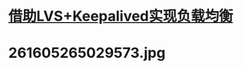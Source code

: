# [借助LVS+Keepalived实现负载均衡](https://www.cnblogs.com/edisonchou/p/4281978.html)

# 261605265029573.jpg



